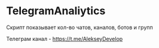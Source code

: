 # TelegramAnaliytics
Скрипт показывает кол-во чатов, каналов, ботов и групп 

Телеграм канал - https://t.me/AlekseyDevelop
